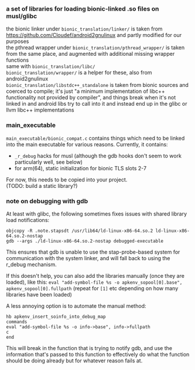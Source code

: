 ### a set of libraries for loading bionic-linked .so files on musl/glibc

the bionic linker under `bionic_translation/linker/` is taken from https://github.com/Cloudef/android2gnulinux and partly modified for our purposes  
the pthread wrapper under `bionic_translation/pthread_wrapper/` is taken from the same place, and augmented with additional missing wrapper functions  
same with `bionic_translation/libc/`  
`bionic_translation/wrapper/` is a helper for these, also from android2gnulinux  
`bionic_translation/libstdc++_standalone` is taken from bionic sources and coerced to compile; it's just "a minimum implementation of libc++ functionality not provided by compiler",
and things break when it's not linked in and android libs try to call into it and instead end up in the glibc or llvm libc++ implementations  

### main_executable

`main_executable/bionic_compat.c` contains things which need to be linked into the main executable
for various reasons. Currently, it contains:
- `_r_debug` hacks for musl (although the gdb hooks don't seem to work particularly well, see below)
- for arm(64), static initialization for bionic TLS slots 2-7

For now, this needs to be copied into your project.  
(TODO: build a static library?)

### note on debugging with gdb

At least with glibc, the following sometimes fixes issues with shared library load notifications:
```
objcopy -R .note.stapsdt /usr/lib64/ld-linux-x86-64.so.2 ld-linux-x86-64.so.2-nostap
gdb --args ./ld-linux-x86-64.so.2-nostap debugged-executable
```
This ensures that gdb is unable to use the stap-probe-based system for communication with
the system linker, and will fall back to using the r_debug mechanism.

If this doesn't help, you can also add the libraries manually (once they are loaded), like this:
`eval "add-symbol-file %s -o apkenv_sopool[0].base", apkenv_sopool[0].fullpath` (repeat for `[1]` etc
depending on how many libraries have been loaded)

A less annoying option is to automate the manual method:
```
hb apkenv_insert_soinfo_into_debug_map
commands
eval "add-symbol-file %s -o info->base", info->fullpath
c
end
```
This will break in the function that is trying to notify gdb, and use the information that's passed
to this function to effectively do what the function should be doing already but for whatever reason
fails at.
